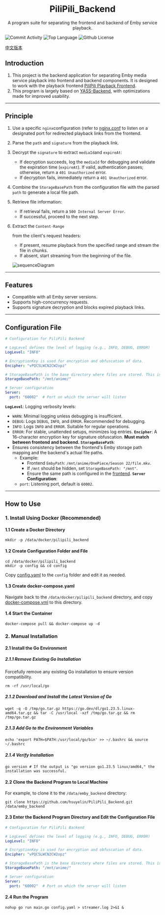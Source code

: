 <h1 align="center">PiliPili_Backend</h1>

<p align="center">A program suite for separating the frontend and backend of Emby service playback.</p>



![Commit Activity](https://img.shields.io/github/commit-activity/m/hsuyelin/PiliPili_Backend/main) ![Top Language](https://img.shields.io/github/languages/top/hsuyelin/PiliPili_Backend) ![Github License](https://img.shields.io/github/license/hsuyelin/PiliPili_Backend)



[中文版本](https://github.com/hsuyelin/PiliPili_Backend/blob/main/README_CN.md)

## Introduction

1. This project is the backend application for separating Emby media service playback into frontend and backend components. It is designed to work with the playback frontend [PiliPili Playback Frontend](https://github.com/hsuyelin/PiliPili_Frontend).
2. This program is largely based on [YASS-Backend](https://github.com/FacMata/YASS-Backend), with optimizations made for improved usability.

------

## Principle

1. Use a specific `nginx`configuration (refer to [nginx.conf](https://github.com/hsuyelin/PiliPili_Backend/blob/main/nginx/nginx.conf) to listen on a designated port for redirected playback links from the frontend.

2. Parse the `path` and `signature` from the playback link.

3. Decrypt the `signature` to extract `mediaId`and `expireAt`:

    - If decryption succeeds, log the `mediaId` for debugging and validate the expiration time (`expireAt`). If valid, authentication passes; otherwise, return a `401 Unauthorized` error.
    - If decryption fails, immediately return a `401 Unauthorized` error.

4. Combine the `StorageBasePath` from the configuration file with the parsed `path` to generate a local file path.

5. Retrieve file information:

    - If retrieval fails, return a `500 Internal Server Error`.
    - If successful, proceed to the next step.

6. Extract the `Content-Range`

   from the client's request headers:

    - If present, resume playback from the specified range and stream the file in chunks.
    - If absent, start streaming from the beginning of the file.

   ![sequenceDiagram](https://github.com/hsuyelin/PiliPili_Backend/blob/main/img/sequenceDiagram.png)

------

## Features

- Compatible with all Emby server versions.
- Supports high-concurrency requests.
- Supports signature decryption and blocks expired playback links.

------

## Configuration File

```yaml
# Configuration for PiliPili Backend

# LogLevel defines the level of logging (e.g., INFO, DEBUG, ERROR)
LogLevel: "INFO"

# EncryptionKey is used for encryption and obfuscation of data.
Encipher: "vPQC5LWCN2CW2opz"

# StorageBasePath is the base directory where files are stored. This is a prefix for the storage paths.
StorageBasePath: "/mnt/anime/"

# Server configuration
Server:
  port: "60002"  # Port on which the server will listen
```

**`LogLevel`**: Logging verbosity levels:
- `WARN`: Minimal logging unless debugging is insufficient.
- `DEBUG`: Logs `DEBUG`, `INFO`, and `ERROR`. Recommended for debugging.
- `INFO`: Logs `INFO` and `ERROR`. Suitable for regular operations.
- `ERROR`: For stable, unattended setups, minimizes log entries.
**`Encipher`**: A 16-character encryption key for signature obfuscation. **Must match between frontend and backend.**
**`StorageBasePath`**:
- Ensures consistency between the frontend's Emby storage path mapping and the backend's actual file paths.
  - Example:
      - Frontend `EmbyPath`: `/mnt/anime/OnePiece/Season 22/file.mkv`.
      - If `/mnt` should be hidden, set `StorageBasePath: "/mnt"`.
      - Ensure the same path is configured in the [frontend](https://github.com/hsuyelin/PiliPili_Frontend).
**`Server` Configuration**:
  - `port`: Listening port, default is `60002`.

------

## How to Use

### 1. Install Using Docker (Recommended)

#### 1.1 Create a Docker Directory

```shell
mkdir -p /data/docker/pilipili_backend
```

#### 1.2 Create Configuration Folder and File

```shell
cd /data/docker/pilipili_backend
mkdir -p config && cd config
```

Copy [config.yaml](https://github.com/hsuyelin/PiliPili_Backend/blob/main/config.yaml) to the `config` folder and edit it as needed.

#### 1.3 Create docker-compose.yaml

Navigate back to the `/data/docker/pilipili_backend` directory, and copy [docker-compose.yml](https://github.com/hsuyelin/PiliPili_Backend/blob/main/docker/docker-compose.yml) to this directory.

#### 1.4 Start the Container

```shell
docker-compose pull && docker-compose up -d
```

### 2. Manual Installation

#### 2.1 Install the Go Environment

##### 2.1.1 Remove Existing Go Installation

Forcefully remove any existing Go installation to ensure version compatibility.

```shell
rm -rf /usr/local/go
```

##### 2.1.2 Download and Install the Latest Version of Go

```shell
wget -q -O /tmp/go.tar.gz https://go.dev/dl/go1.23.5.linux-amd64.tar.gz && tar -C /usr/local -xzf /tmp/go.tar.gz && rm /tmp/go.tar.gz
```

##### 2.1.3 Add Go to the Environment Variables

```shell
echo 'export PATH=$PATH:/usr/local/go/bin' >> ~/.bashrc && source ~/.bashrc
```

##### 2.1.4 Verify Installation

```shell
go version # If the output is "go version go1.23.5 linux/amd64," the installation was successful.
```

#### 2.2 Clone the Backend Program to Local Machine

For example, to clone it to the `/data/emby_backend` directory:

```shell
git clone https://github.com/hsuyelin/PiliPili_Backend.git /data/emby_backend
```

#### 2.3 Enter the Backend Program Directory and Edit the Configuration File

```yaml
# Configuration for PiliPili Backend

# LogLevel defines the level of logging (e.g., INFO, DEBUG, ERROR)
LogLevel: "INFO"

# EncryptionKey is used for encryption and obfuscation of data.
Encipher: "vPQC5LWCN2CW2opz"

# StorageBasePath is the base directory where files are stored. This is a prefix for the storage paths.
StorageBasePath: "/mnt/anime/"

# Server configuration
Server:
  port: "60002"  # Port on which the server will listen
```

#### 2.4 Run the Program

```shell
nohup go run main.go config.yaml > streamer.log 2>&1 &
```

